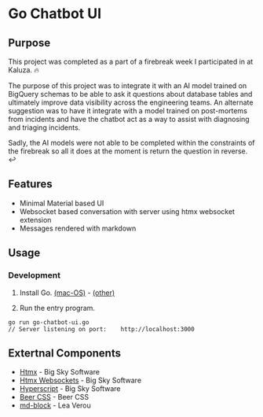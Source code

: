 # Go Chatbot UI

## Purpose

This project was completed as a part of a firebreak week I participated in at Kaluza. 🔥

The purpose of this project was to integrate it with an AI model trained on BigQuery schemas to be able to ask it questions about database tables and ultimately improve data visibility across the engineering teams.
An alternate suggestion was to have it integrate with a model trained on post-mortems from incidents and have the chatbot act as a way to assist with diagnosing and triaging incidents.

Sadly, the AI models were not able to be completed within the constraints of the firebreak so all it does at the moment is return the question in reverse. ↩️

## Features

- Minimal Material based UI
- Websocket based conversation with server using htmx websocket extension
- Messages rendered with markdown

## Usage

### Development

1. Install Go. [(mac-OS)][brew-install-go] - [(other)][go-website]

2. Run the entry program.

```shell
go run go-chatbot-ui.go
// Server listening on port:	http://localhost:3000
```

## Extertnal Components

- [Htmx][htmx] - Big Sky Software
- [Htmx Websockets][htmx-ws] - Big Sky Software
- [Hyperscript][hyperscript] - Big Sky Software
- [Beer CSS][beer-css] - Beer CSS
- [md-block][md-block] - Lea Verou

[brew-install-go]: https://formulae.brew.sh/formula/go
[go-website]: https://go.dev/doc/install
[htmx]: https://github.com/bigskysoftware/htmx
[htmx-ws]: https://htmx.org/extensions/web-sockets/
[hyperscript]: https://github.com/bigskysoftware/_hyperscript
[beer-css]: https://github.com/beercss/beercss
[md-block]: https://md-block.verou.me/
